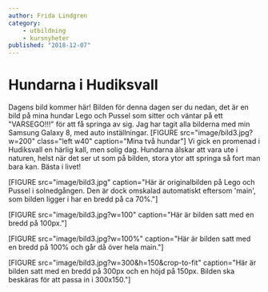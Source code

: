 ```yaml
---
author: Frida Lindgren
category:
    - utbildning
    - kursnyheter
published: "2018-12-07"
---
```

Hundarna i Hudiksvall
==================================

Dagens bild kommer här! Bilden för denna dagen ser du nedan, det är en bild på mina hundar Lego och Pussel som sitter och väntar på ett "VARSEGO!!!" för att få springa av sig. Jag har tagit alla bilderna med min Samsung Galaxy 8, med auto inställningar.
[FIGURE src="image/bild3.jpg?w=200" class="left w40" caption="Mina två hundar"]
Vi gick en promenad i Hudiksvall en härlig kall, men solig dag. Hundarna älskar att vara ute i naturen, helst när det ser ut som på bilden, stora ytor att springa så fort man bara kan. Bästa i livet!
<div class="clearfix"></div>

[FIGURE src="image/bild3.jpg" caption="Här är originalbilden på Lego och Pussel i solnedgången. Den är dock omskalad automatiskt eftersom 'main', som bilden ligger i har en bredd på ca 70%."]

[FIGURE src="image/bild3.jpg?w=100" caption="Här är bilden satt med en bredd på 100px."]

[FIGURE src="image/bild3.jpg?w=100%" caption="Här är bilden satt med en bredd på 100% och går då över hela main."]

[FIGURE src="image/bild3.jpg?w=300&h=150&crop-to-fit" caption="Här är bilden satt med en bredd på 300px och en höjd på 150px. Bilden ska beskäras för att passa in i 300x150."]
